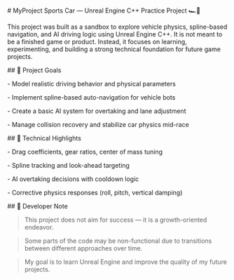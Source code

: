 \# MyProject Sports Car — Unreal Engine C++ Practice Project 🏎️🧪



This project was built as a sandbox to explore vehicle physics, spline-based navigation, and AI driving logic using Unreal Engine C++. It is not meant to be a finished game or product. Instead, it focuses on learning, experimenting, and building a strong technical foundation for future game projects.



\## 🎯 Project Goals

\- Model realistic driving behavior and physical parameters  

\- Implement spline-based auto-navigation for vehicle bots  

\- Create a basic AI system for overtaking and lane adjustment  

\- Manage collision recovery and stabilize car physics mid-race



\## 🔧 Technical Highlights

\- Drag coefficients, gear ratios, center of mass tuning  

\- Spline tracking and look-ahead targeting  

\- AI overtaking decisions with cooldown logic  

\- Corrective physics responses (roll, pitch, vertical damping)



\## 📒 Developer Note

> This project does not aim for success — it is a growth-oriented endeavor.  

> Some parts of the code may be non-functional due to transitions between different approaches over time.  

> My goal is to learn Unreal Engine and improve the quality of my future projects.

